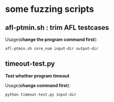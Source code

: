 # some fuzzing scripts

## afl-ptmin.sh : trim AFL testcases

Usage(**change the program command first**):

`afl-ptmin.sh core_num input-dir output-dir `



## timeout-test.py

**Test whether program timeout**

Usage(**change command first**):

`python timeout-test.py input-dir`

